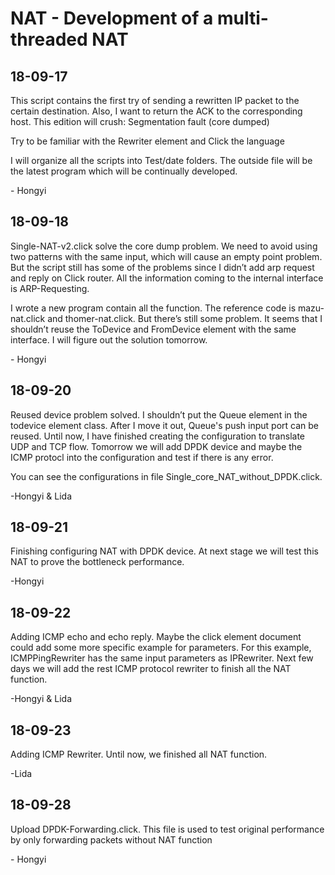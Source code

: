 # NAT - Development of a multi-threaded NAT

## 18-09-17

This script contains the first try of sending a rewritten IP packet to the certain destination. Also, I want to return the ACK to the corresponding host. This edition will crush: Segmentation fault (core dumped)

Try to be familiar with the Rewriter element and Click the language

I will organize all the scripts into Test/date folders. The outside file will be the latest program which will be continually developed.

\- Hongyi

## 18-09-18

Single-NAT-v2.click solve the core dump problem. We need to avoid using two patterns with the same input, which will cause an empty point problem. But the script still has some of the problems since I didn’t add arp request and reply on Click router. All the information coming to the internal interface is ARP-Requesting. 

I wrote a new program contain all the function. The reference code is mazu-nat.click and thomer-nat.click. But there’s still some problem. It seems that I shouldn’t reuse the ToDevice and FromDevice element with the same interface. I will figure out the solution tomorrow.

\- Hongyi

## 18-09-20

Reused device problem solved. I shouldn’t put the Queue element in the todevice element class. After I move it out, Queue's push input port can be reused. Until now, I have finished creating the configuration to translate UDP and TCP flow. Tomorrow we will add DPDK device and maybe the ICMP protocl into the configuration and test if there is any error.

You can see the configurations in file Single_core_NAT_without_DPDK.click.

\-Hongyi & Lida

## 18-09-21

Finishing configuring NAT with DPDK device. At next stage we will test this NAT to prove the bottleneck performance.

\-Hongyi

## 18-09-22

Adding ICMP echo and echo reply. Maybe the click element document could add some more specific example for parameters. For this example, ICMPPingRewriter has the same input parameters as IPRewriter. Next few days we will add the rest ICMP protocol rewriter to finish all the NAT function.

\-Hongyi & Lida

## 18-09-23

Adding ICMP Rewriter. Until now, we finished all NAT function.

\-Lida

## 18-09-28

Upload DPDK-Forwarding.click. This file is used to test original performance by only forwarding packets without NAT function

\- Hongyi